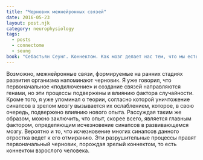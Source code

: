 ```yaml
---
title: "Черновик межнейронных связей"
date: 2016-05-23
layout: post.njk
category: neurophysiology
tags:
  - posts
  - connectome
  - seung
book: "Себастьян Сеунг. Коннектом. Как мозг делает нас тем, что мы есть"
---
```


Возможно, межнейронные связи, формируемые на ранних стадиях развития организма напоминают черновик. Я уже говорил, что первоначальное «подключение» и создание связей направляются генами, но эти процессы подвержены и влиянию фактора случайности. Кроме того, я уже упоминал о теории, согласно которой уничтожение синапсов в зрелом мозгу вызывается их ослаблением, которое, в свою очередь, подвержено влиянию нового опыта. Рассуждая таким же образом, можно заключить, что опыт, скорее всего, является главным фактором, определяющим исчезновение синапсов в развивающемся мозгу. Вероятно и то, что исчезновение многих синапсов данного отростка ведет к его отмиранию. Эти разрушительные процессы правят первоначальный черновик, порождая зрелый коннектом, то есть коннектом взрослого человека.

